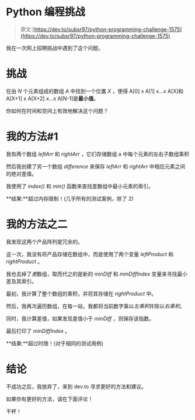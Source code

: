 # Python 编程挑战

> 原文:[https://dev.to/subsr97/python-programming-challenge-1575](https://dev.to/subsr97/python-programming-challenge-1575)

我在一次网上招聘挑战中遇到了这个问题。

# [](#the-challenge)挑战

在由 *N* 个元素组成的数组 *A* 中找到一个位置 *X* ，使得 A[0] x A[1] x...x A[X]和 A[X+1] x A[X+2] x...x A[N-1]是**最小值**。

你如何在时间和空间上有效地解决这个问题？

# [](#my-approach-1)我的方法#1

我有两个数组 *leftArr* 和 *rightArr* ，它们存储数组 a 中每个元素的左右子数组乘积

然后我创建了另一个数组 *difference* 来保存 *leftArr* 和 *rightArr* 中相应元素之间的绝对差值。

我使用了 *index()* 和 *min()* 函数来查找差数组中最小元素的索引。

**结果:**超过内存限制！(几乎所有的测试案例，除了 2)

# [](#my-approach-2)我的方法之二

我发现这两个产品阵列是冗余的。

这一次，我没有将产品存储在数组中，而是使用了两个变量 *leftProduct* 和 *rightProduct* 。

我也去掉了*差*数组，取而代之的是新的 *minDiff* 和 *minDiffIndex* 变量来寻找最小差及其索引。

最初，我计算了整个数组的乘积，并将其存储在 *rightProduct* 中。

然后，我再次遍历数组，在每一站，我都将当前数字乘以*左乘积*并除以*右乘积*。

同时，我计算差值，如果发现差值小于 *minDiff* ，则保存该指数。

最后打印了 *minDiffIndex* 。

**结果:**超过时限！(对于相同的测试用例)

# [](#conclusion)结论

不成功之后，我放弃了，来到 dev.to 寻求更好的方法和建议。

如果你有更好的方法，请在下面评论！

干杯！
